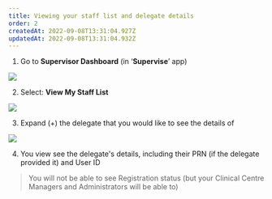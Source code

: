 ```yaml
---
title: Viewing your staff list and delegate details
order: 2
createdAt: 2022-09-08T13:31:04.927Z
updatedAt: 2022-09-08T13:31:04.932Z
---
```

1. Go to **Supervisor Dashboard** (in ‘**Supervise**’ app) ​

![](/img/em-3-07-Viewing.jpg)

2. Select: **View My Staff List​**

![](/img/em-3-08-Viewing.jpg)

3. Expand (+) the delegate that you would like to see the details of​

![](/img/em-3-09-Viewing.jpg)

4. You view see the delegate's details, including their PRN (if the delegate provided it) and User ID

> You will not be able to see Registration status (but your Clinical Centre Managers and Administrators will be able to) ​